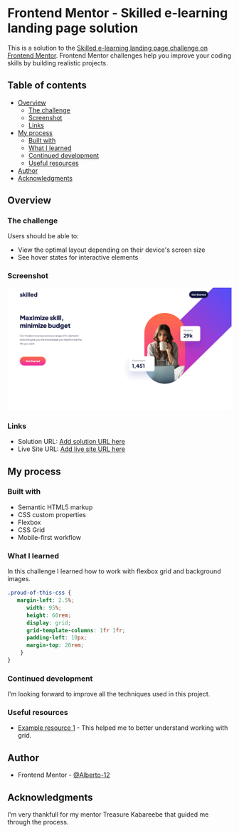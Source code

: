 # Frontend Mentor - Skilled e-learning landing page solution

This is a solution to the [Skilled e-learning landing page challenge on Frontend Mentor](https://www.frontendmentor.io/challenges/skilled-elearning-landing-page-S1ObDrZ8q). Frontend Mentor challenges help you improve your coding skills by building realistic projects.

## Table of contents

- [Overview](#overview)
  - [The challenge](#the-challenge)
  - [Screenshot](#screenshot)
  - [Links](#links)
- [My process](#my-process)
  - [Built with](#built-with)
  - [What I learned](#what-i-learned)
  - [Continued development](#continued-development)
  - [Useful resources](#useful-resources)
- [Author](#author)
- [Acknowledgments](#acknowledgments)



## Overview

### The challenge

Users should be able to:

- View the optimal layout depending on their device's screen size
- See hover states for interactive elements

### Screenshot

![](./assets/Screenshot%202022-12-13%20at%2010-46-52%20Frontend%20Mentor%20Skilled%20e-learning%20landing%20page.png)

### Links

- Solution URL: [Add solution URL here](https://your-solution-url.com)
- Live Site URL: [Add live site URL here](https://your-live-site-url.com)

## My process

### Built with

- Semantic HTML5 markup
- CSS custom properties
- Flexbox
- CSS Grid
- Mobile-first workflow

### What I learned

In this challenge I learned how to work with flexbox grid and background images.

```css
.proud-of-this-css {
   margin-left: 2.5%;
      width: 95%;
      height: 60rem;
      display: grid;
      grid-template-columns: 1fr 1fr;
      padding-left: 10px;
      margin-top: 20rem;
    }
}
```

### Continued development

I'm looking forward to improve all the techniques used in this project.

### Useful resources

- [Example resource 1](https://css-tricks.com/snippets/css/complete-guide-grid/) - This helped me to better understand working with grid.

## Author

- Frontend Mentor - [@Alberto-12](https://www.frontendmentor.io/profile/yourusername)

## Acknowledgments

I'm very thankfull for my mentor Treasure Kabareebe that guided me through the process.
